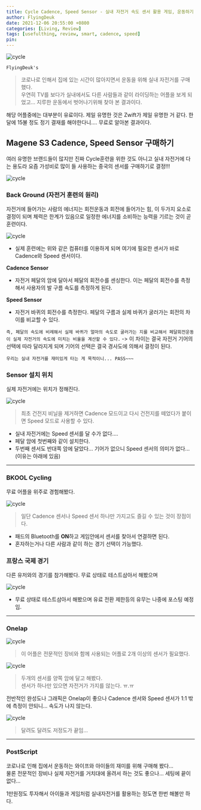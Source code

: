 ```yaml
---
title: Cycle Cadence, Speed Sensor - 실내 자전거 속도 센서 활용 게임, 운동하기 (Feat. Magene S3, BKOOL, Onelap)
author: FlyingDeuk
date: 2021-12-06 20:55:00 +0800
categories: [Living, Review]
tags: [usefulthing, review, smart, cadence, speed]
pin:
---
```


![cycle](/img/living/review/cycle1.jpg)

`FlyingDeuk's`
> 코로나로 인해서 집에 있는 시간이 많아지면서 운동을 위해 실내 자전거를 구매했다. <br>
우연히 TV를 보다가 실내에서도 다른 사람들과 같이 라이딩하는 어플을 보게 되었고... 지루한 운동에서 벗어나기위해 찾아 본 결과이다.

해당 어플중에는 대부분이 유료이다. 제일 유명한 것은 Zwift가 제일 유명한 거 같다. 한달에 15불 정도 정기 결재를 해야한다니.... 무료로 알아본 결과이다.

## Magene S3 Cadence, Speed Sensor 구매하기
여러 유명한 브랜드들이 많지만 진짜 Cycle훈련을 위한 것도 아니고 실내 자전거에 다는 용도라 요즘 가성비로 많이 들 사용하는 중국의 센서를 구매하기로 결정!!!

![cycle](/img/living/review/cycle3.jpg)

### Back Ground (자전거 훈련의 원리)
자전거에 들어가는 사람의 에너지는 회전운동과 회전에 들어가는 힘, 이 두가지 요소로 결정이 되며 체력은 한계가 있음으로 일정한 에너지를 소비하는 능력을 기르는 것이 곧 훈련이다.

![cycle](/img/living/review/cycle4.jpg)
- 실제 훈련에는 위와 같은 컴퓨터를 이용하게 되며 여기에 필요한 센서가 바로 Cadence와 Speed 센서이다.

**Cadence Sensor**
- 자전거 페달의 암에 달아서 페달의 회전수를 센싱한다. 이는 페달의 회전수를 측정해서 사용자의 발 구름 속도를 측정하게 된다.

**Speed Sensor**
- 자전거 바퀴의 회전수를 측정한다. 페달의 구름과 실제 바퀴가 굴러가는 회전의 차이를 비교할 수 있다.

`즉, 페달의 속도에 비례해서 실제 바퀴가 얼마의 속도로 굴러가는 지를 비교해서 페달회전운동이 실제 자전거의 속도에 미치는 비율을 계산할 수 있다.`
-> 이 차이는 결국 자전거 기어의 선택에 따라 달라지게 되며 기어의 선택은 결국 경사도에 의해서 결정이 된다.

`우리는 실내 자전거를 재미있게 타는 게 목적이니... PASS~~~`

### Sensor 설치 위치
실제 자전거에는 위치가 정해진다.

![cycle](/img/living/review/cycle5.jpg)
> 최초 건전지 비닐을 제거하면 Cadence 모드이고 다시 건전지를 떼었다가 붙이면 Speed 모드로 사용할 수 있다.

- 실내 자전거에는 Speed 센서를 달 수가 없다....
- 페달 암에 첫번째와 같이 설치한다.
- 두번째 센서도 반대쪽 암에 달았다... 기어가 없으니 Speed 센서의 의미가 없다...(이유는 아래에 있음)

----------

### BKOOL Cycling
무료 어플을 위주로 경험해봤다.

![cycle](/img/living/review/cycle6.jpg)
>일단 Cadence 센서나 Speed 센서 하나만 가지고도 즐길 수 있는 것이 장점이다.
- 패드의 Bluetooth를 **ON**하고 게임안에서 센서를 찾아서 연결하면 된다.
- 혼자하는거나 다른 사람과 같이 하는 경기 선택이 가능했다.

### 프랑스 국제 경기
다른 유저와의 경기를 참가해봤다. 무료 상태로 테스트삼아서 해봤으며

![cycle](/img/living/review/cycle7.gif)

- 무료 상태로 테스트삼아서 해봤으며 유료 전환 제한등의 유무는 나중에 포스팅 예정임.

---------

### Onelap

![cycle](/img/living/review/cycle8.jpg)
> 이 어플은 전문적인 장비와 함께 사용되는 어플로 2개 이상의 센서가 필요했다.

![cycle](/img/living/review/cycle9.jpg)
> 두개의 센서를 양쪽 암에 달고 해봤다. <br>
센서가 하나만 있으면 자전거가 가지를 않는다. ㅠ.ㅠ

전반적인 완성도나 그래픽은 Onelap이 좋으나 Cadence 센서와 Speed 센서가 1:1 밖에 측정이 안되니... 속도가 나지 않는다.

![cycle](/img/living/review/cycle11.gif)
>달려도 달려도 저정도가 끝임...

-------

### PostScript
코로나로 인해 집에서 운동하는 와이프와 아이들의 재미를 위해 구매해 봤다...<br>
물론 전문적인 장비나 실제 자전거를 거치대에 올려서 하는 것도 좋으나... 세팅에 끝이 없다...

1만원정도 투자해서 아이들과 게임처럼 실내자전거를 활용하는 정도면 한번 해볼만 하다.
